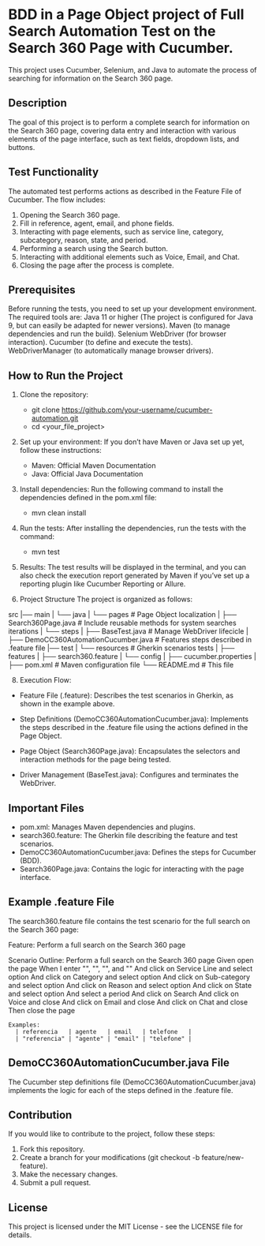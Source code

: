 # BDD in a Page Object project of Full Search Automation Test on the Search 360 Page with Cucumber.
This project uses Cucumber, Selenium, and Java to automate the process of searching for information on the Search 360 page.

## Description
The goal of this project is to perform a complete search for information on the Search 360 page, covering data entry and interaction with various elements of the page interface, such as text fields, dropdown lists, and buttons.

## Test Functionality
The automated test performs actions as described in the Feature File of Cucumber. The flow includes:
1. Opening the Search 360 page.
2. Fill in reference, agent, email, and phone fields.
3. Interacting with page elements, such as service line, category, subcategory, reason, state, and period.
4. Performing a search using the Search button.
5. Interacting with additional elements such as Voice, Email, and Chat.
6. Closing the page after the process is complete.

## Prerequisites
Before running the tests, you need to set up your development environment. The required tools are:
    Java 11 or higher (The project is configured for Java 9, but can easily be adapted for newer versions).
    Maven (to manage dependencies and run the build).
    Selenium WebDriver (for browser interaction).
    Cucumber (to define and execute the tests).
    WebDriverManager (to automatically manage browser drivers).

## How to Run the Project
1. Clone the repository:
    - git clone https://github.com/your-username/cucumber-automation.git
    - cd <your_file_project>

2. Set up your environment:
    If you don’t have Maven or Java set up yet, follow these instructions:
    - Maven: Official Maven Documentation
    - Java: Official Java Documentation

3. Install dependencies: Run the following command to install the dependencies defined in the pom.xml file:
    - mvn clean install

4. Run the tests: After installing the dependencies, run the tests with the command:
    - mvn test

5. Results: The test results will be displayed in the terminal, and you can also check the execution report generated by Maven if you’ve set up a reporting plugin like Cucumber Reporting or Allure.

6. Project Structure
The project is organized as follows:

src
|── main
|   └── java
|       └── pages                                   # Page Object localization
|           ├── Search360Page.java                  # Include reusable methods for system searches iterations 
|       └── steps
|           ├── BaseTest.java                       # Manage WebDriver lifecicle
|           ├── DemoCC360AutomationCucumber.java    # Features steps described in .feature file
|── test
|   └── resources                                   # Gherkin scenarios tests
|       ├── features
|           ├── search360.feature
|       └── config
|           ├── cucumber.properties
|
├── pom.xml                                    # Maven configuration file
└── README.md                                  # This file

8. Execution Flow:
- Feature File (.feature):
    Describes the test scenarios in Gherkin, as shown in the example above.

- Step Definitions (DemoCC360AutomationCucumber.java):
    Implements the steps described in the .feature file using the actions defined in the Page Object.

- Page Object (Search360Page.java):
    Encapsulates the selectors and interaction methods for the page being tested.

- Driver Management (BaseTest.java):
    Configures and terminates the WebDriver.

## Important Files
- pom.xml: Manages Maven dependencies and plugins.
- search360.feature: The Gherkin file describing the feature and test scenarios.
- DemoCC360AutomationCucumber.java: Defines the steps for Cucumber (BDD).
- Search360Page.java: Contains the logic for interacting with the page interface.

## Example .feature File
The search360.feature file contains the test scenario for the full search on the Search 360 page:

Feature: Perform a full search on the Search 360 page

  Scenario Outline: Perform a full search on the Search 360 page
    Given open the page
    When I enter "<referencia>", "<agente>", "<email>", and "<telefone>"
    And click on Service Line and select option
    And click on Category and select option
    And click on Sub-category and select option
    And click on Reason and select option
    And click on State and select option
    And select a period
    And click on Search
    And click on Voice and close
    And click on Email and close
    And click on Chat and close
    Then close the page

    Examples:
      | referencia   | agente   | email   | telefone   |
      | "referencia" | "agente" | "email" | "telefone" |


## DemoCC360AutomationCucumber.java File
The Cucumber step definitions file (DemoCC360AutomationCucumber.java) implements the logic for each of the steps defined in the .feature file.

## Contribution
If you would like to contribute to the project, follow these steps:
1. Fork this repository.
2. Create a branch for your modifications (git checkout -b feature/new-feature).
3. Make the necessary changes.
4. Submit a pull request.

## License
This project is licensed under the MIT License - see the LICENSE file for details.
